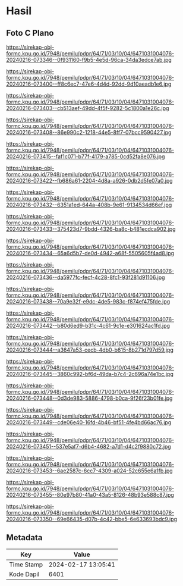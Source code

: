 # Hasil

## Foto C Plano

https://sirekap-obj-formc.kpu.go.id/7948/pemilu/pdpr/64/71/03/10/04/6471031004076-20240216-073346--0f931160-f9b5-4e5d-96ca-34da3edce7ab.jpg

https://sirekap-obj-formc.kpu.go.id/7948/pemilu/pdpr/64/71/03/10/04/6471031004076-20240216-073400--ff8c6ec7-47e6-4d4d-92dd-9d10aeadb1e6.jpg

https://sirekap-obj-formc.kpu.go.id/7948/pemilu/pdpr/64/71/03/10/04/6471031004076-20240216-073403--cb513aef-49dd-4f5f-9282-5c1800a1e26c.jpg

https://sirekap-obj-formc.kpu.go.id/7948/pemilu/pdpr/64/71/03/10/04/6471031004076-20240216-073408--86e990c2-1218-44e5-8ff7-07bcc9590427.jpg

https://sirekap-obj-formc.kpu.go.id/7948/pemilu/pdpr/64/71/03/10/04/6471031004076-20240216-073415--faf1c071-b77f-4179-a785-0cd52fa8e076.jpg

https://sirekap-obj-formc.kpu.go.id/7948/pemilu/pdpr/64/71/03/10/04/6471031004076-20240216-073422--fb686a61-2204-4d8a-a926-0db2d5fe07a0.jpg

https://sirekap-obj-formc.kpu.go.id/7948/pemilu/pdpr/64/71/03/10/04/6471031004076-20240216-073432--6351a1ed-644a-408b-9e61-9134534d66ef.jpg

https://sirekap-obj-formc.kpu.go.id/7948/pemilu/pdpr/64/71/03/10/04/6471031004076-20240216-073433--375423d7-9bdd-4326-ba8c-b481ecdca902.jpg

https://sirekap-obj-formc.kpu.go.id/7948/pemilu/pdpr/64/71/03/10/04/6471031004076-20240216-073434--65a6d5b7-de0d-4942-a68f-5505605f4ad8.jpg

https://sirekap-obj-formc.kpu.go.id/7948/pemilu/pdpr/64/71/03/10/04/6471031004076-20240216-073436--da5977fc-fecf-4c28-8fc1-93f281d91106.jpg

https://sirekap-obj-formc.kpu.go.id/7948/pemilu/pdpr/64/71/03/10/04/6471031004076-20240216-073438--70a9e32f-e9dc-4de5-983c-f874ef475fde.jpg

https://sirekap-obj-formc.kpu.go.id/7948/pemilu/pdpr/64/71/03/10/04/6471031004076-20240216-073442--b80d6ed9-b31c-4c61-9c1e-e301624ac1fd.jpg

https://sirekap-obj-formc.kpu.go.id/7948/pemilu/pdpr/64/71/03/10/04/6471031004076-20240216-073444--a3647a53-cecb-4db0-b615-8b271d797d59.jpg

https://sirekap-obj-formc.kpu.go.id/7948/pemilu/pdpr/64/71/03/10/04/6471031004076-20240216-073445--3860c992-bf6d-49da-b7c4-2c696a74e1bc.jpg

https://sirekap-obj-formc.kpu.go.id/7948/pemilu/pdpr/64/71/03/10/04/6471031004076-20240216-073448--0d3de983-5886-4798-b0ca-9f26f23b01fe.jpg

https://sirekap-obj-formc.kpu.go.id/7948/pemilu/pdpr/64/71/03/10/04/6471031004076-20240216-073449--cde06e40-16fd-4b46-bf51-4fe4bd66ac76.jpg

https://sirekap-obj-formc.kpu.go.id/7948/pemilu/pdpr/64/71/03/10/04/6471031004076-20240216-073451--537e5af7-d6b4-4682-a7d1-d4c2f9880c72.jpg

https://sirekap-obj-formc.kpu.go.id/7948/pemilu/pdpr/64/71/03/10/04/6471031004076-20240216-073453--6ae2587c-6cc7-4309-a024-52c655e6a1fb.jpg

https://sirekap-obj-formc.kpu.go.id/7948/pemilu/pdpr/64/71/03/10/04/6471031004076-20240216-073455--80e97b80-41a0-43a5-8126-48b93e588c87.jpg

https://sirekap-obj-formc.kpu.go.id/7948/pemilu/pdpr/64/71/03/10/04/6471031004076-20240216-073350--69e66435-d07b-4c42-bbe5-6e633693bdc9.jpg


## Metadata

| Key        | Value               |
| ---------- | ------------------- |
| Time Stamp | 2024-02-17 13:05:41 |
| Kode Dapil | 6401                |



